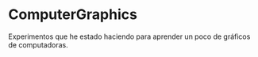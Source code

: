# ComputerGraphics
Experimentos que he estado haciendo para aprender un poco de gráficos de computadoras.
